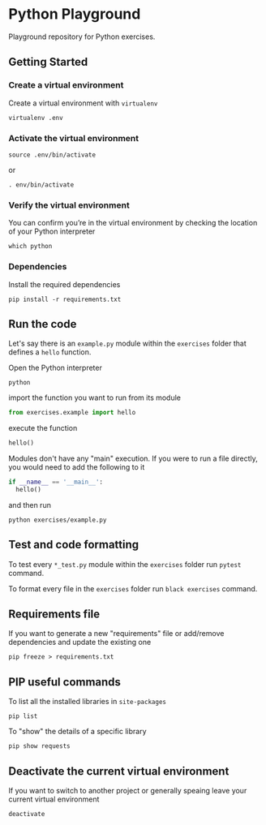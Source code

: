 # Python Playground

Playground repository for Python exercises.

## Getting Started

### Create a virtual environment

Create a virtual environment with `virtualenv`

```
virtualenv .env
```

### Activate the virtual environment

```
source .env/bin/activate
```
or

```
. env/bin/activate
```

### Verify the virtual environment

You can confirm you’re in the virtual environment by checking the location of your Python interpreter

```
which python
```

### Dependencies

Install the required dependencies

```
pip install -r requirements.txt
```

## Run the code

Let's say there is an `example.py` module within the `exercises` folder that defines a `hello` function.

Open the Python interpreter

```
python
```

import the function you want to run from its module

```py
from exercises.example import hello
```

execute the function

```py
hello()
```

Modules don't have any "main" execution. If you were to run a file directly, you would need to add the following to it

```py
if __name__ == '__main__':
  hello()
```

and then run

```
python exercises/example.py
```

## Test and code formatting

To test every `*_test.py` module within the `exercises` folder run `pytest` command.

To format every file in the `exercises` folder run `black exercises` command.

## Requirements file

If you want to generate a new "requirements" file or add/remove dependencies and update the existing one

```
pip freeze > requirements.txt
```

## PIP useful commands

To list all the installed libraries in `site-packages`

```
pip list
```

To "show" the details of a specific library

```
pip show requests
```

## Deactivate the current virtual environment

If you want to switch to another project or generally speaing leave your current virtual environment

```
deactivate
```
